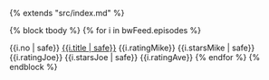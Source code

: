 {% extends "src/index.md" %}

{% block tbody %}
{% for i in bwFeed.episodes %}
<tr>
<td>{{i.no | safe}}</td>
<td>
<a href="{{i.link}}">{{i.title | safe}}</a>
</td>
<td> 
<span class="rating-no">{{i.ratingMike}}</span>
<span class ="rating-stars">{{i.starsMike | safe}}</span>
</td>
<td>
<span class="rating-no">{{i.ratingJoe}}</span>
<span class ="rating-stars">{{i.starsJoe | safe}}</span>
</td>
<td>{{i.ratingAve}}</td>
</tr>
{% endfor %}
{% endblock %}